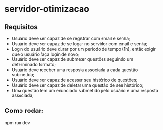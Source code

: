 # servidor-otimizacao

## Requisitos
+ Usuário deve ser capaz de se registrar com email e senha;
+ Usuário deve ser capaz de se logar no servidor com email e senha;
+ Login do usuário deve durar por um período de tempo (1h), então exigir que o usuário faça login de novo;
+ Usuário deve ser capaz de submeter questões seguindo um determinado formato;
+ Usuário deve receber uma resposta associada a cada questão submetida;
+ Usuário deve ser capaz de acessar seu histórico de questões;
+ Usuário deve ser capaz de deletar uma questão de seu histórico;
+ Uma questão tem um enunciado submetido pelo usuário e uma resposta associada;

## Como rodar:
npm run dev